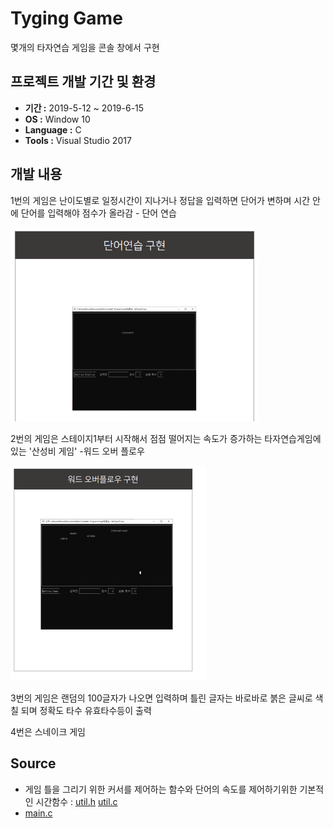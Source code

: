 ﻿# Tyging Game 
몇개의 타자연습 게임을 콘솔 창에서 구현

## 프로젝트 개발 기간 및 환경
* **기간 :** 2019-5-12 ~ 2019-6-15
* **OS :** Window 10
* **Language :** C
* **Tools :** Visual Studio 2017

## 개발 내용
1번의 게임은 난이도별로 일정시간이 지나거나 정답을 입력하면 단어가 변하며 시간 안에 단어를 입력해야 점수가 올라감 - 단어 연습

<img src="image-20201227072028873.png" alt="image-20201227072028873" style="zoom: 67%;" />

2번의 게임은 스테이지1부터 시작해서 점점 떨어지는 속도가 증가하는 타자연습게임에 있는 '산성비 게임' -워드 오버 플로우

<img src="image-20201227071830871.png" alt="image-20201227071830871" style="zoom:50%;" />

3번의 게임은 랜덤의 100글자가 나오면 입력하며 틀린 글자는 바로바로  붉은 글씨로 색칠 되며 정확도 타수 유효타수등이 출력

4번은 스네이크 게임

## Source
* 게임 틀을 그리기 위한 커서를 제어하는 함수와 단어의 속도를 제어하기위한 기본적인 시간함수 : [util.h](https://github.com/parkseulkee/typing_game/blob/master/util.h) [util.c](https://github.com/parkseulkee/typing_game/blob/master/util.c)
* [main.c](https://github.com/parkseulkee/typing_game/blob/master/main.c)

 
